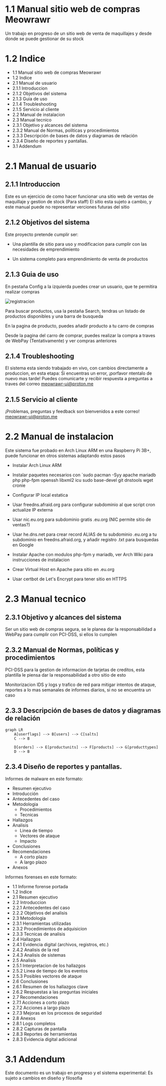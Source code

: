 # 1.1 Manual sitio web de compras Meowrawr

Un trabajo en progreso de un sitio web de venta de maquillajes y desde donde se puede gestionar de su stock

# 1.2 Indice

* 1.1 Manual sitio web de compras Meowrawr
* 1.2 Indice
* 2.1 Manual de usuario
* 2.1.1 Introduccion
* 2.1.2 Objetivos del sistema
* 2.1.3 Guia de uso
* 2.1.4 Troubleshooting
* 2.1.5 Servicio al cliente
* 2.2 Manual de instalacion
* 2.3 Manual tecnico
* 2.3.1 Objetivo y alcances del sistema
* 2.3.2 Manual de Normas, políticas y procedimientos
* 2.3.3 Descripción de bases de datos y diagramas de relación
* 2.3.4 Diseño de reportes y pantallas.
* 3.1 Addendum

# 2.1 Manual de usuario
## 2.1.1 Introduccion

Este es un ejercicio de como hacer funcionar una sitio web de ventas de maquillaje y gestion de stock (Para staff) El sitio esta sujeto a cambio, y este manual puede no representar verciones futuras del sitio

## 2.1.2 Objetivos del sistema

Este proyecto pretende cumplir ser:

* Una plantilla de sitio para uso y modificacion para cumplir con las necesidades de emprendimiento

* Un sistema completo para emprendimiento de venta de productos

## 2.1.3 Guia de uso

En pestaña Config a la izquierda puedes crear un usuario, que te permitira realizar compras

![registracion](register.png)

Para buscar productos, usa la pestaña Search, tendras un listado de productos disponibles y una barra de busqueda

En la pagina de producto, puedes añadir producto a tu carro de compras

Desde la pagina del carro de comprar, puedes realizar la compra a traves de WebPay (Tentativamente) y ver compras anteriores

## 2.1.4 Troubleshooting

El sistema esta siendo trabajado en vivo, con cambios directamente a produccion, en esta etapa:  Si encuentras un error, ¡porfavor ntentalo de nuevo mas tarde!  Puedes comunicarte y recibir respuesta a preguntas a traves del correo meowrawr-ui@proton.me

## 2.1.5 Servicio al cliente

¡Problemas, preguntas y feedback son bienvenidos a este correo!  meowrawr-ui@proton.me  

# 2.2 Manual de instalacion

Este sistema fue probado en Arch Linux ARM en una Raspberry Pi 3B+, puede funcionar en otros sistemas adaptando estos pasos

* Instalar Arch Linux ARM

* Instalar paquetes necesarios con `sudo pacman -Syy apache mariadb php php-fpm openssh libxml2 icu sudo base-devel git dnstools wget cronie

* Configurar IP local estatica

* Usar freedns.afraid.org para configurar subdominio al que script cron actualize IP externa

* Usar nic.eu.org para subdominio gratis .eu.org  (NIC permite sitio de ventas?)

* Usar he.dns.net para crear record ALIAS de tu subdominio .eu.org a tu subdominio en freedns.afraid.org, y añadir registro .txt para busquedas en Google

* Instalar Apache con modulos php-fpm y mariadb, ver Arch Wiki para instrucciones de instalacion

* Crear Virtual Host en Apache para sitio en .eu.org

* Usar certbot de Let's Encrypt para tener sitio en HTTPS

# 2.3 Manual tecnico
## 2.3.1 Objetivo y alcances del sistema

Ser un sitio web de compras segura, se le planea dar la responsabilidad a WebPay para cumplir con PCI-DSS, si ellos lo cumplen

## 2.3.2 Manual de Normas, políticas y procedimientos

PCI-DSS para la gestion de informacion de tarjetas de creditos, esta plantilla le piensa dar la responsabilidad a otro sitio de esto

Monitorizacion IDS y logs y trafico de red para mitigar intentos de ataque, reportes a lo mas semanales de informes diarios, si no se encuentra un caso

## 2.3.3 Descripción de bases de datos y diagramas de relación

```mermaid
graph LR
    A[userflags] --> B[users] --> C[salts]
    C --> B

    D[orders] --> E[productunits] --> F[products] --> G[producttypes]
    D --> B
```

## 2.3.4 Diseño de reportes y pantallas.

Informes de malware en este formato:
* Resumen ejecutivo
* Introducción
* Antecedentes del caso
* Metodologia
    * Procedimientos
    * Tecnicas
* Hallazgos
* Analisis
    * Linea de tiempo
    * Vectores de ataque
    * Impacto
* Conclusiones
* Recomendaciones
    * A corto plazo
    * A largo plazo
* Anexos

Informes forenses en este formato:
* 1.1 Informe forense portada
* 1.2 Indice
* 2.1 Resumen ejecutivo
* 2.2 Introduccion
* 2.2.1 Antecedentes del caso 
* 2.2.2 Objetivos del analisis
* 2.3 Metodologia
* 2.3.1 Herramientas utilizadas
* 2.3.2 Procedimientos de adquisicion
* 2.3.3 Tecnicas de analisis
* 2.4 Hallazgos
* 2.4.1 Evidencia digital (archivos, registros, etc.)
* 2.4.2 Analisis de la red
* 2.4.3 Analisis de sistemas
* 2.5 Analisis
* 2.5.1 Interpretacion de los hallazgos
* 2.5.2 Linea de tiempo de los eventos
* 2.5.3 Posibles vectores de ataque
* 2.6 Conclusiones
* 2.6.1 Resumen de los hallazgos clave
* 2.6.2 Respuestas a las preguntas iniciales
* 2.7 Recomendaciones
* 2.7.1 Acciones a corto plazo
* 2.7.2 Acciones a largo plazo
* 2.7.3 Mejoras en los procesos de seguridad
* 2.8 Anexos
* 2.8.1 Logs completos
* 2.8.2 Capturas de pantalla
* 2.8.3 Reportes de herramientas
* 2.8.3 Evidencia digital adicional


# 3.1 Addendum

Este documento es un trabajo en progreso y el sistema experimental: Es sujeto a cambios en diseño y filosofia
